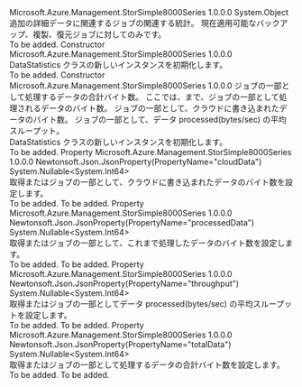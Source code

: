 <Type Name="DataStatistics" FullName="Microsoft.Azure.Management.StorSimple8000Series.Models.DataStatistics">
  <TypeSignature Language="C#" Value="public class DataStatistics" />
  <TypeSignature Language="ILAsm" Value=".class public auto ansi beforefieldinit DataStatistics extends System.Object" />
  <TypeSignature Language="DocId" Value="T:Microsoft.Azure.Management.StorSimple8000Series.Models.DataStatistics" />
  <TypeSignature Language="VB.NET" Value="Public Class DataStatistics" />
  <TypeSignature Language="F#" Value="type DataStatistics = class" />
  <AssemblyInfo>
    <AssemblyName>Microsoft.Azure.Management.StorSimple8000Series</AssemblyName>
    <AssemblyVersion>1.0.0.0</AssemblyVersion>
  </AssemblyInfo>
  <Base>
    <BaseTypeName>System.Object</BaseTypeName>
  </Base>
  <Interfaces />
  <Docs>
    <summary>
            追加の詳細データに関連するジョブの関連する統計。
            現在適用可能なバックアップ、複製、復元ジョブに対してのみです。
            </summary>
    <remarks>To be added.</remarks>
  </Docs>
  <Members>
    <Member MemberName=".ctor">
      <MemberSignature Language="C#" Value="public DataStatistics ();" />
      <MemberSignature Language="ILAsm" Value=".method public hidebysig specialname rtspecialname instance void .ctor() cil managed" />
      <MemberSignature Language="DocId" Value="M:Microsoft.Azure.Management.StorSimple8000Series.Models.DataStatistics.#ctor" />
      <MemberSignature Language="VB.NET" Value="Public Sub New ()" />
      <MemberType>Constructor</MemberType>
      <AssemblyInfo>
        <AssemblyName>Microsoft.Azure.Management.StorSimple8000Series</AssemblyName>
        <AssemblyVersion>1.0.0.0</AssemblyVersion>
      </AssemblyInfo>
      <Parameters />
      <Docs>
        <summary>
            DataStatistics クラスの新しいインスタンスを初期化します。
            </summary>
        <remarks>To be added.</remarks>
      </Docs>
    </Member>
    <Member MemberName=".ctor">
      <MemberSignature Language="C#" Value="public DataStatistics (Nullable&lt;long&gt; totalData = null, Nullable&lt;long&gt; processedData = null, Nullable&lt;long&gt; cloudData = null, Nullable&lt;long&gt; throughput = null);" />
      <MemberSignature Language="ILAsm" Value=".method public hidebysig specialname rtspecialname instance void .ctor(valuetype System.Nullable`1&lt;int64&gt; totalData, valuetype System.Nullable`1&lt;int64&gt; processedData, valuetype System.Nullable`1&lt;int64&gt; cloudData, valuetype System.Nullable`1&lt;int64&gt; throughput) cil managed" />
      <MemberSignature Language="DocId" Value="M:Microsoft.Azure.Management.StorSimple8000Series.Models.DataStatistics.#ctor(System.Nullable{System.Int64},System.Nullable{System.Int64},System.Nullable{System.Int64},System.Nullable{System.Int64})" />
      <MemberSignature Language="VB.NET" Value="Public Sub New (Optional totalData As Nullable(Of Long) = null, Optional processedData As Nullable(Of Long) = null, Optional cloudData As Nullable(Of Long) = null, Optional throughput As Nullable(Of Long) = null)" />
      <MemberSignature Language="F#" Value="new Microsoft.Azure.Management.StorSimple8000Series.Models.DataStatistics : Nullable&lt;int64&gt; * Nullable&lt;int64&gt; * Nullable&lt;int64&gt; * Nullable&lt;int64&gt; -&gt; Microsoft.Azure.Management.StorSimple8000Series.Models.DataStatistics" Usage="new Microsoft.Azure.Management.StorSimple8000Series.Models.DataStatistics (totalData, processedData, cloudData, throughput)" />
      <MemberType>Constructor</MemberType>
      <AssemblyInfo>
        <AssemblyName>Microsoft.Azure.Management.StorSimple8000Series</AssemblyName>
        <AssemblyVersion>1.0.0.0</AssemblyVersion>
      </AssemblyInfo>
      <Parameters>
        <Parameter Name="totalData" Type="System.Nullable&lt;System.Int64&gt;" />
        <Parameter Name="processedData" Type="System.Nullable&lt;System.Int64&gt;" />
        <Parameter Name="cloudData" Type="System.Nullable&lt;System.Int64&gt;" />
        <Parameter Name="throughput" Type="System.Nullable&lt;System.Int64&gt;" />
      </Parameters>
      <Docs>
        <param name="totalData">ジョブの一部として処理するデータの合計バイト数。</param>
        <param name="processedData">ここでは、まで、ジョブの一部として処理されるデータのバイト数。</param>
        <param name="cloudData">ジョブの一部として、クラウドに書き込まれたデータのバイト数。</param>
        <param name="throughput">ジョブの一部として、データ processed(bytes/sec) の平均スループット。</param>
        <summary>
            DataStatistics クラスの新しいインスタンスを初期化します。
            </summary>
        <remarks>To be added.</remarks>
      </Docs>
    </Member>
    <Member MemberName="CloudData">
      <MemberSignature Language="C#" Value="public Nullable&lt;long&gt; CloudData { get; set; }" />
      <MemberSignature Language="ILAsm" Value=".property instance valuetype System.Nullable`1&lt;int64&gt; CloudData" />
      <MemberSignature Language="DocId" Value="P:Microsoft.Azure.Management.StorSimple8000Series.Models.DataStatistics.CloudData" />
      <MemberSignature Language="VB.NET" Value="Public Property CloudData As Nullable(Of Long)" />
      <MemberSignature Language="F#" Value="member this.CloudData : Nullable&lt;int64&gt; with get, set" Usage="Microsoft.Azure.Management.StorSimple8000Series.Models.DataStatistics.CloudData" />
      <MemberType>Property</MemberType>
      <AssemblyInfo>
        <AssemblyName>Microsoft.Azure.Management.StorSimple8000Series</AssemblyName>
        <AssemblyVersion>1.0.0.0</AssemblyVersion>
      </AssemblyInfo>
      <Attributes>
        <Attribute>
          <AttributeName>Newtonsoft.Json.JsonProperty(PropertyName="cloudData")</AttributeName>
        </Attribute>
      </Attributes>
      <ReturnValue>
        <ReturnType>System.Nullable&lt;System.Int64&gt;</ReturnType>
      </ReturnValue>
      <Docs>
        <summary>
            取得またはジョブの一部として、クラウドに書き込まれたデータのバイト数を設定します。
            </summary>
        <value>To be added.</value>
        <remarks>To be added.</remarks>
      </Docs>
    </Member>
    <Member MemberName="ProcessedData">
      <MemberSignature Language="C#" Value="public Nullable&lt;long&gt; ProcessedData { get; set; }" />
      <MemberSignature Language="ILAsm" Value=".property instance valuetype System.Nullable`1&lt;int64&gt; ProcessedData" />
      <MemberSignature Language="DocId" Value="P:Microsoft.Azure.Management.StorSimple8000Series.Models.DataStatistics.ProcessedData" />
      <MemberSignature Language="VB.NET" Value="Public Property ProcessedData As Nullable(Of Long)" />
      <MemberSignature Language="F#" Value="member this.ProcessedData : Nullable&lt;int64&gt; with get, set" Usage="Microsoft.Azure.Management.StorSimple8000Series.Models.DataStatistics.ProcessedData" />
      <MemberType>Property</MemberType>
      <AssemblyInfo>
        <AssemblyName>Microsoft.Azure.Management.StorSimple8000Series</AssemblyName>
        <AssemblyVersion>1.0.0.0</AssemblyVersion>
      </AssemblyInfo>
      <Attributes>
        <Attribute>
          <AttributeName>Newtonsoft.Json.JsonProperty(PropertyName="processedData")</AttributeName>
        </Attribute>
      </Attributes>
      <ReturnValue>
        <ReturnType>System.Nullable&lt;System.Int64&gt;</ReturnType>
      </ReturnValue>
      <Docs>
        <summary>
            取得またはジョブの一部として、これまで処理したデータのバイト数を設定します。
            </summary>
        <value>To be added.</value>
        <remarks>To be added.</remarks>
      </Docs>
    </Member>
    <Member MemberName="Throughput">
      <MemberSignature Language="C#" Value="public Nullable&lt;long&gt; Throughput { get; set; }" />
      <MemberSignature Language="ILAsm" Value=".property instance valuetype System.Nullable`1&lt;int64&gt; Throughput" />
      <MemberSignature Language="DocId" Value="P:Microsoft.Azure.Management.StorSimple8000Series.Models.DataStatistics.Throughput" />
      <MemberSignature Language="VB.NET" Value="Public Property Throughput As Nullable(Of Long)" />
      <MemberSignature Language="F#" Value="member this.Throughput : Nullable&lt;int64&gt; with get, set" Usage="Microsoft.Azure.Management.StorSimple8000Series.Models.DataStatistics.Throughput" />
      <MemberType>Property</MemberType>
      <AssemblyInfo>
        <AssemblyName>Microsoft.Azure.Management.StorSimple8000Series</AssemblyName>
        <AssemblyVersion>1.0.0.0</AssemblyVersion>
      </AssemblyInfo>
      <Attributes>
        <Attribute>
          <AttributeName>Newtonsoft.Json.JsonProperty(PropertyName="throughput")</AttributeName>
        </Attribute>
      </Attributes>
      <ReturnValue>
        <ReturnType>System.Nullable&lt;System.Int64&gt;</ReturnType>
      </ReturnValue>
      <Docs>
        <summary>
            取得またはジョブの一部としてデータ processed(bytes/sec) の平均スループットを設定します。
            </summary>
        <value>To be added.</value>
        <remarks>To be added.</remarks>
      </Docs>
    </Member>
    <Member MemberName="TotalData">
      <MemberSignature Language="C#" Value="public Nullable&lt;long&gt; TotalData { get; set; }" />
      <MemberSignature Language="ILAsm" Value=".property instance valuetype System.Nullable`1&lt;int64&gt; TotalData" />
      <MemberSignature Language="DocId" Value="P:Microsoft.Azure.Management.StorSimple8000Series.Models.DataStatistics.TotalData" />
      <MemberSignature Language="VB.NET" Value="Public Property TotalData As Nullable(Of Long)" />
      <MemberSignature Language="F#" Value="member this.TotalData : Nullable&lt;int64&gt; with get, set" Usage="Microsoft.Azure.Management.StorSimple8000Series.Models.DataStatistics.TotalData" />
      <MemberType>Property</MemberType>
      <AssemblyInfo>
        <AssemblyName>Microsoft.Azure.Management.StorSimple8000Series</AssemblyName>
        <AssemblyVersion>1.0.0.0</AssemblyVersion>
      </AssemblyInfo>
      <Attributes>
        <Attribute>
          <AttributeName>Newtonsoft.Json.JsonProperty(PropertyName="totalData")</AttributeName>
        </Attribute>
      </Attributes>
      <ReturnValue>
        <ReturnType>System.Nullable&lt;System.Int64&gt;</ReturnType>
      </ReturnValue>
      <Docs>
        <summary>
            取得またはジョブの一部として処理するデータの合計バイト数を設定します。
            </summary>
        <value>To be added.</value>
        <remarks>To be added.</remarks>
      </Docs>
    </Member>
  </Members>
</Type>